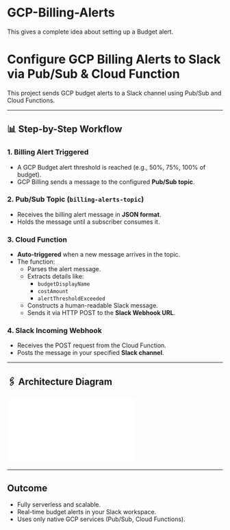 # GCP-Billing-Alerts
This gives a complete idea about setting up a Budget alert.
# Configure GCP Billing Alerts to Slack via Pub/Sub & Cloud Function

This project sends GCP budget alerts to a Slack channel using Pub/Sub and Cloud Functions.

---

## 📊 Step-by-Step Workflow

### 1. Billing Alert Triggered
- A GCP Budget alert threshold is reached (e.g., 50%, 75%, 100% of budget).
- GCP Billing sends a message to the configured **Pub/Sub topic**.

### 2. Pub/Sub Topic (`billing-alerts-topic`)
- Receives the billing alert message in **JSON format**.
- Holds the message until a subscriber consumes it.

### 3. Cloud Function
- **Auto-triggered** when a new message arrives in the topic.
- The function:
  - Parses the alert message.
  - Extracts details like:
    - `budgetDisplayName`
    - `costAmount`
    - `alertThresholdExceeded`
  - Constructs a human-readable Slack message.
  - Sends it via HTTP POST to the **Slack Webhook URL**.

### 4. Slack Incoming Webhook
- Receives the POST request from the Cloud Function.
- Posts the message in your specified **Slack channel**.

---

## 🖇️ Architecture Diagram

![GCP Billing Alert to Slack](./flowchart.pdf)

---

## Outcome
- Fully serverless and scalable.
- Real-time budget alerts in your Slack workspace.
- Uses only native GCP services (Pub/Sub, Cloud Functions).
